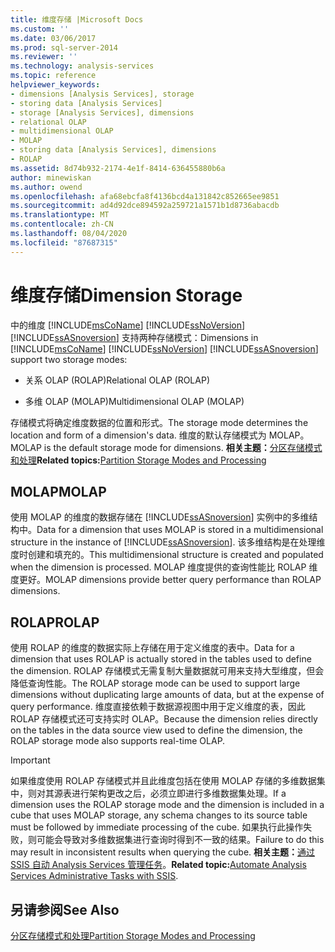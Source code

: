 ```yaml
---
title: 维度存储 |Microsoft Docs
ms.custom: ''
ms.date: 03/06/2017
ms.prod: sql-server-2014
ms.reviewer: ''
ms.technology: analysis-services
ms.topic: reference
helpviewer_keywords:
- dimensions [Analysis Services], storage
- storing data [Analysis Services]
- storage [Analysis Services], dimensions
- relational OLAP
- multidimensional OLAP
- MOLAP
- storing data [Analysis Services], dimensions
- ROLAP
ms.assetid: 8d74b932-2174-4e1f-8414-636455880b6a
author: minewiskan
ms.author: owend
ms.openlocfilehash: afa68ebcfa8f4136bcd4a131842c852665ee9851
ms.sourcegitcommit: ad4d92dce894592a259721a1571b1d8736abacdb
ms.translationtype: MT
ms.contentlocale: zh-CN
ms.lasthandoff: 08/04/2020
ms.locfileid: "87687315"
---
```

# <a name="dimension-storage"></a><span data-ttu-id="94d32-102">维度存储</span><span class="sxs-lookup"><span data-stu-id="94d32-102">Dimension Storage</span></span>
  <span data-ttu-id="94d32-103">中的维度 [!INCLUDE[msCoName](../../includes/msconame-md.md)] [!INCLUDE[ssNoVersion](../../includes/ssnoversion-md.md)] [!INCLUDE[ssASnoversion](../../includes/ssasnoversion-md.md)] 支持两种存储模式：</span><span class="sxs-lookup"><span data-stu-id="94d32-103">Dimensions in [!INCLUDE[msCoName](../../includes/msconame-md.md)] [!INCLUDE[ssNoVersion](../../includes/ssnoversion-md.md)] [!INCLUDE[ssASnoversion](../../includes/ssasnoversion-md.md)] support two storage modes:</span></span>  
  
-   <span data-ttu-id="94d32-104">关系 OLAP (ROLAP)</span><span class="sxs-lookup"><span data-stu-id="94d32-104">Relational OLAP (ROLAP)</span></span>  
  
-   <span data-ttu-id="94d32-105">多维 OLAP (MOLAP)</span><span class="sxs-lookup"><span data-stu-id="94d32-105">Multidimensional OLAP (MOLAP)</span></span>  
  
 <span data-ttu-id="94d32-106">存储模式将确定维度数据的位置和形式。</span><span class="sxs-lookup"><span data-stu-id="94d32-106">The storage mode determines the location and form of a dimension's data.</span></span> <span data-ttu-id="94d32-107">维度的默认存储模式为 MOLAP。</span><span class="sxs-lookup"><span data-stu-id="94d32-107">MOLAP is the default storage mode for dimensions.</span></span> <span data-ttu-id="94d32-108">**相关主题：**[分区存储模式和处理](../multidimensional-models-olap-logical-cube-objects/partitions-partition-storage-modes-and-processing.md)</span><span class="sxs-lookup"><span data-stu-id="94d32-108">**Related topics:**[Partition Storage Modes and Processing](../multidimensional-models-olap-logical-cube-objects/partitions-partition-storage-modes-and-processing.md)</span></span>  
  
## <a name="molap"></a><span data-ttu-id="94d32-109">MOLAP</span><span class="sxs-lookup"><span data-stu-id="94d32-109">MOLAP</span></span>  
 <span data-ttu-id="94d32-110">使用 MOLAP 的维度的数据存储在 [!INCLUDE[ssASnoversion](../../includes/ssasnoversion-md.md)] 实例中的多维结构中。</span><span class="sxs-lookup"><span data-stu-id="94d32-110">Data for a dimension that uses MOLAP is stored in a multidimensional structure in the instance of [!INCLUDE[ssASnoversion](../../includes/ssasnoversion-md.md)].</span></span> <span data-ttu-id="94d32-111">该多维结构是在处理维度时创建和填充的。</span><span class="sxs-lookup"><span data-stu-id="94d32-111">This multidimensional structure is created and populated when the dimension is processed.</span></span> <span data-ttu-id="94d32-112">MOLAP 维度提供的查询性能比 ROLAP 维度更好。</span><span class="sxs-lookup"><span data-stu-id="94d32-112">MOLAP dimensions provide better query performance than ROLAP dimensions.</span></span>  
  
## <a name="rolap"></a><span data-ttu-id="94d32-113">ROLAP</span><span class="sxs-lookup"><span data-stu-id="94d32-113">ROLAP</span></span>  
 <span data-ttu-id="94d32-114">使用 ROLAP 的维度的数据实际上存储在用于定义维度的表中。</span><span class="sxs-lookup"><span data-stu-id="94d32-114">Data for a dimension that uses ROLAP is actually stored in the tables used to define the dimension.</span></span> <span data-ttu-id="94d32-115">ROLAP 存储模式无需复制大量数据就可用来支持大型维度，但会降低查询性能。</span><span class="sxs-lookup"><span data-stu-id="94d32-115">The ROLAP storage mode can be used to support large dimensions without duplicating large amounts of data, but at the expense of query performance.</span></span> <span data-ttu-id="94d32-116">维度直接依赖于数据源视图中用于定义维度的表，因此 ROLAP 存储模式还可支持实时 OLAP。</span><span class="sxs-lookup"><span data-stu-id="94d32-116">Because the dimension relies directly on the tables in the data source view used to define the dimension, the ROLAP storage mode also supports real-time OLAP.</span></span>  
  
> [!IMPORTANT]  
>  <span data-ttu-id="94d32-117">如果维度使用 ROLAP 存储模式并且此维度包括在使用 MOLAP 存储的多维数据集中，则对其源表进行架构更改之后，必须立即进行多维数据集处理。</span><span class="sxs-lookup"><span data-stu-id="94d32-117">If a dimension uses the ROLAP storage mode and the dimension is included in a cube that uses MOLAP storage, any schema changes to its source table must be followed by immediate processing of the cube.</span></span> <span data-ttu-id="94d32-118">如果执行此操作失败，则可能会导致对多维数据集进行查询时得到不一致的结果。</span><span class="sxs-lookup"><span data-stu-id="94d32-118">Failure to do this may result in inconsistent results when querying the cube.</span></span> <span data-ttu-id="94d32-119">**相关主题：**[通过 SSIS 自动 Analysis Services 管理任务](../instances/automate-analysis-services-administrative-tasks-with-ssis.md)。</span><span class="sxs-lookup"><span data-stu-id="94d32-119">**Related topic:**[Automate Analysis Services Administrative Tasks with SSIS](../instances/automate-analysis-services-administrative-tasks-with-ssis.md).</span></span>  
  
## <a name="see-also"></a><span data-ttu-id="94d32-120">另请参阅</span><span class="sxs-lookup"><span data-stu-id="94d32-120">See Also</span></span>  
 [<span data-ttu-id="94d32-121">分区存储模式和处理</span><span class="sxs-lookup"><span data-stu-id="94d32-121">Partition Storage Modes and Processing</span></span>](../multidimensional-models-olap-logical-cube-objects/partitions-partition-storage-modes-and-processing.md)  
  
  
